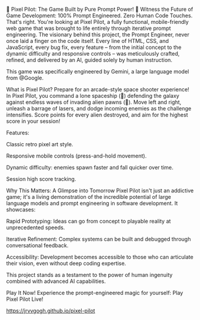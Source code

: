 🚀 Pixel Pilot: The Game Built by Pure Prompt Power! 👾
Witness the Future of Game Development: 100% Prompt Engineered. Zero Human Code Touches.
That's right. You're looking at Pixel Pilot, a fully functional, mobile-friendly web game that was brought to life entirely through iterative prompt engineering. The visionary behind this project, the Prompt Engineer, never once laid a finger on the code itself. Every line of HTML, CSS, and JavaScript, every bug fix, every feature – from the initial concept to the dynamic difficulty and responsive controls – was meticulously crafted, refined, and delivered by an AI, guided solely by human instruction.

This game was specifically engineered by Gemini, a large language model from @Google.

What is Pixel Pilot?
Prepare for an arcade-style space shooter experience! In Pixel Pilot, you command a lone spaceship (🚀) defending the galaxy against endless waves of invading alien pawns (👾). Move left and right, unleash a barrage of lasers, and dodge incoming enemies as the challenge intensifies. Score points for every alien destroyed, and aim for the highest score in your session!

Features:

Classic retro pixel art style.

Responsive mobile controls (press-and-hold movement).

Dynamic difficulty: enemies spawn faster and fall quicker over time.

Session high score tracking.

Why This Matters: A Glimpse into Tomorrow
Pixel Pilot isn't just an addictive game; it's a living demonstration of the incredible potential of large language models and prompt engineering in software development. It showcases:

Rapid Prototyping: Ideas can go from concept to playable reality at unprecedented speeds.

Iterative Refinement: Complex systems can be built and debugged through conversational feedback.

Accessibility: Development becomes accessible to those who can articulate their vision, even without deep coding expertise.

This project stands as a testament to the power of human ingenuity combined with advanced AI capabilities.

Play It Now!
Experience the prompt-engineered magic for yourself:
Play Pixel Pilot Live!

https://jrvvgogh.github.io/pixel-pilot

